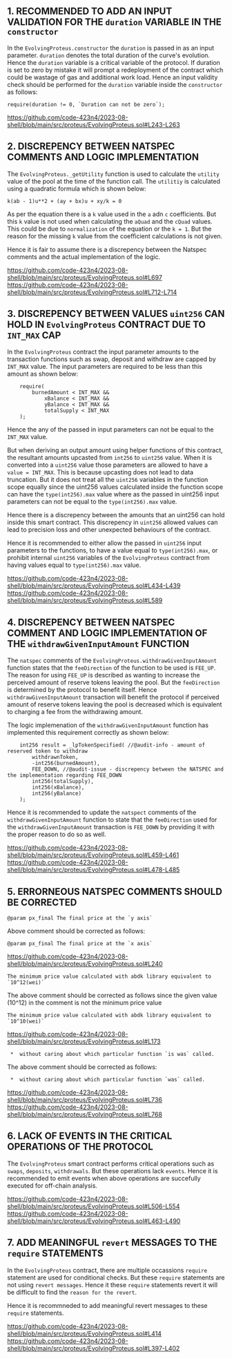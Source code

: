## 1. RECOMMENDED TO ADD AN INPUT VALIDATION FOR THE `duration` VARIABLE IN THE `constructor`

In the `EvolvingProteus.constructor` the `duration` is passed in as an input parameter. `duration` denotes the total duration of the curve's evolution. Hence the `duration` variable is a critical variable of the protocol. If duration is set to zero by mistake it will prompt a redeployment of the contract which could be wastage of gas and additional work load. Hence an input validity check should be performed for the `duration` variable inside the `constructor` as follows:

    require(duration != 0, `Duration can not be zero`);

https://github.com/code-423n4/2023-08-shell/blob/main/src/proteus/EvolvingProteus.sol#L243-L263

## 2. DISCREPENCY BETWEEN NATSPEC COMMENTS AND LOGIC IMPLEMENTATION

The `EvolvingProteus._getUtility` function is used to calculate the `utility` value of the pool at the time of the function call. The `utilitiy` is calculated using a quadratic formula which is shown below:

    k(ab - 1)u**2 + (ay + bx)u + xy/k = 0

As per the equation there is a `k` value used in the `a` adn `c` coefficients. But this `k` value is not used when calculating the `aQuad` and the `cQuad` values. This could be due to `normalization` of the equation or the `k = 1`. But the reason for the missing `k` value from the coefficient calculations is not given.

Hence it is fair to assume there is a discrepency between the Natspec comments and the actual implementation of the logic.

https://github.com/code-423n4/2023-08-shell/blob/main/src/proteus/EvolvingProteus.sol#L697
https://github.com/code-423n4/2023-08-shell/blob/main/src/proteus/EvolvingProteus.sol#L712-L714

## 3. DISCREPENCY BETWEEN VALUES `uint256` CAN HOLD IN `EvolvingProteus` CONTRACT DUE TO `INT_MAX` CAP

In the `EvolvingProteus` contract the input parameter amounts to the transaction functions such as swap, deposit and withdraw are capped by `INT_MAX` value. The input parameters are required to be less than this amount as shown below:

        require(
            burnedAmount < INT_MAX &&
                xBalance < INT_MAX &&
                yBalance < INT_MAX &&
                totalSupply < INT_MAX
        );

Hence the any of the passed in input parameters can not be equal to the `INT_MAX` value.

But when deriving an output amount using helper functions of this contract, the resultant amounts upcasted from `int256` to `uint256` value. When it is converted into a `uint256` value those parameters are allowed to have a `value = INT_MAX`. This is because upcasting does not lead to data truncation. But it does not treat all the `uint256` variables in the function scope equally since the uint256 values calculated inside the function scope can have the `type(int256).max` value where as the passed in uint256 input parameters can not be equal to the `type(int256).max` value.

Hence there is a discrepency between the amounts that an uint256 can hold inside this smart contract. This discrepency in `uint256` allowed values can lead to precision loss and other unexpected behaviours of the contract.

Hence it is recommended to either allow the passed in `uint256` input parameters to the functions, to have a value equal to `type(int256).max`, or prohibit internal `uint256` variables of the `EvolvingProteus` contract from having values equal to `type(int256).max` value.

https://github.com/code-423n4/2023-08-shell/blob/main/src/proteus/EvolvingProteus.sol#L434-L439
https://github.com/code-423n4/2023-08-shell/blob/main/src/proteus/EvolvingProteus.sol#L589

## 4. DISCREPENCY BETWEEN NATSPEC COMMENT AND LOGIC IMPLEMENTATION OF THE `withdrawGivenInputAmount` FUNCTION

The `natspec` comments of the `EvolvingProteus.withdrawGivenInputAmount` function states that the `feeDirection` of the function to be used is `FEE_UP`. The reason for using `FEE_UP` is described as wanting to increase the perceived amount of reserve tokens leaving the pool. But the `feeDirection` is determined by the protocol to benefit itself. Hence `withdrawGivenInputAmount` transaction will benefit the protocol if perceived amount of reserve tokens leaving the pool is decreased which is equivalent to charging a fee from the withdrawing amount.

The logic implemenation of the `withdrawGivenInputAmount` function has implemented this requirement correctly as shown below:

        int256 result = _lpTokenSpecified( //@audit-info - amount of reserved token to withdraw
            withdrawnToken,
            -int256(burnedAmount),
            FEE_DOWN, //@audit-issue - discrepency between the NATSPEC and the implementation regarding FEE_DOWN
            int256(totalSupply),
            int256(xBalance),
            int256(yBalance)
        );

Hence it is recommended to update the `natspect` comments of the `withdrawGivenInputAmount` function to state that the `feeDirection` used for the `withdrawGivenInputAmount` transaction is `FEE_DOWN` by providing it with the proper reason to do so as well.

https://github.com/code-423n4/2023-08-shell/blob/main/src/proteus/EvolvingProteus.sol#L459-L461
https://github.com/code-423n4/2023-08-shell/blob/main/src/proteus/EvolvingProteus.sol#L478-L485

## 5. ERRORNEOUS NATSPEC COMMENTS SHOULD BE CORRECTED

    @param px_final The final price at the `y axis`

Above comment should be corrected as follows:

    @param px_final The final price at the `x axis`

https://github.com/code-423n4/2023-08-shell/blob/main/src/proteus/EvolvingProteus.sol#L240

    The minimum price value calculated with abdk library equivalent to `10^12(wei)`

The above comment should be corrected as follows since the given value (10^12) in the comment is not the minimum price value

    The minimum price value calculated with abdk library equivalent to `10^10(wei)`

https://github.com/code-423n4/2023-08-shell/blob/main/src/proteus/EvolvingProteus.sol#L173

     *  without caring about which particular function `is was` called.

The above comment should be corrected as follows:

     *  without caring about which particular function `was` called.

https://github.com/code-423n4/2023-08-shell/blob/main/src/proteus/EvolvingProteus.sol#L736     
https://github.com/code-423n4/2023-08-shell/blob/main/src/proteus/EvolvingProteus.sol#L768

## 6. LACK OF EVENTS IN THE CRITICAL OPERATIONS OF THE PROTOCOL

The `EvolvingProteus` smart contract performs critical operations such as `swaps`, `deposits`, `withdrawals`. But these operations lack `events`. Hence it is recommended to emit events when above operations are succefully executed for off-chain analysis.

https://github.com/code-423n4/2023-08-shell/blob/main/src/proteus/EvolvingProteus.sol#L506-L554
https://github.com/code-423n4/2023-08-shell/blob/main/src/proteus/EvolvingProteus.sol#L463-L490

## 7. ADD MEANINGFUL `revert` MESSAGES TO THE `require` STATEMENTS

In the `EvolvingProteus` contract, there are multiple occassions `require` statement are used for conditional checks. But these `require` statements are not using `revert messages`. Hence it these `require` statements revert it will be difficult to find the `reason for the revert`.

Hence it is recommneded to add meaningful revert messages to these `require` statements.

https://github.com/code-423n4/2023-08-shell/blob/main/src/proteus/EvolvingProteus.sol#L414
https://github.com/code-423n4/2023-08-shell/blob/main/src/proteus/EvolvingProteus.sol#L397-L402